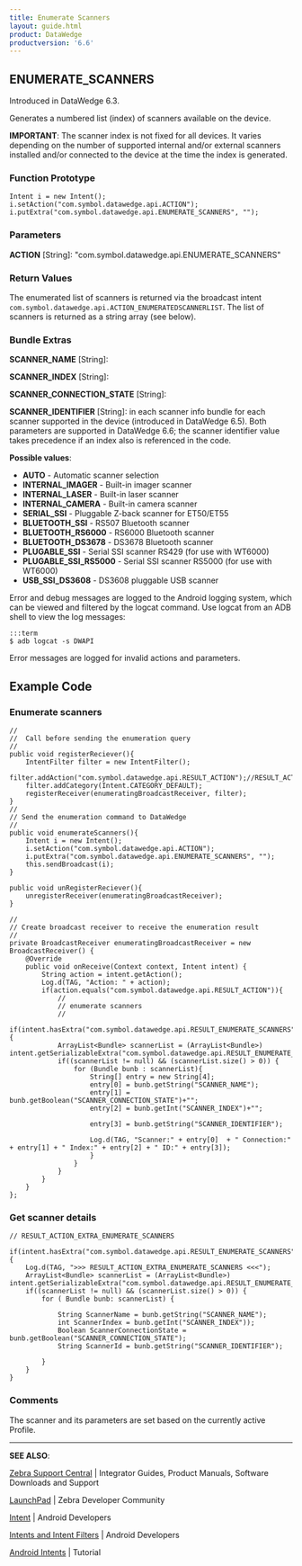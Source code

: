 ```yaml
---
title: Enumerate Scanners 
layout: guide.html
product: DataWedge
productversion: '6.6'
---
```


## ENUMERATE_SCANNERS

Introduced in DataWedge 6.3. 

Generates a numbered list (index) of scanners available on the device. 

**IMPORTANT**: The scanner index is not fixed for all devices. It varies depending on the number of supported internal and/or external scanners installed and/or connected to the device at the time the index is generated. 

### Function Prototype

	Intent i = new Intent();
	i.setAction("com.symbol.datawedge.api.ACTION");
	i.putExtra("com.symbol.datawedge.api.ENUMERATE_SCANNERS", "");

### Parameters
**ACTION** [String]: "com.symbol.datawedge.api.ENUMERATE_SCANNERS"

### Return Values
The enumerated list of scanners is returned via the broadcast intent `com.symbol.datawedge.api.ACTION_ENUMERATEDSCANNERLIST`. The list of scanners is returned as a string array (see below).

### Bundle Extras

**SCANNER_NAME** [String]: 

**SCANNER_INDEX** [String]:  

**SCANNER_CONNECTION_STATE** [String]: 

**SCANNER_IDENTIFIER** [String]: in each scanner info bundle for each scanner supported in the device (introduced in DataWedge 6.5). Both parameters are supported in DataWedge 6.6; the scanner identifier value takes precedence if an index also is referenced in the code.  

**Possible values**:

* **AUTO** - Automatic scanner selection
* **INTERNAL_IMAGER** - Built-in imager scanner
* **INTERNAL_LASER** - Built-in laser scanner
* **INTERNAL_CAMERA** - Built-in camera scanner
* **SERIAL_SSI** - Pluggable Z-back scanner for ET50/ET55 
* **BLUETOOTH_SSI** - RS507 Bluetooth scanner
* **BLUETOOTH_RS6000** - RS6000 Bluetooth scanner
* **BLUETOOTH_DS3678** - DS3678 Bluetooth scanner
* **PLUGABLE_SSI** - Serial SSI scanner RS429 (for use with WT6000)
* **PLUGABLE_SSI_RS5000** - Serial SSI scanner RS5000 (for use with WT6000)
* **USB_SSI_DS3608** - DS3608 pluggable USB scanner


Error and debug messages are logged to the Android logging system, which can be viewed and filtered by the logcat command. Use logcat from an ADB shell to view the log messages:

	:::term
	$ adb logcat -s DWAPI

Error messages are logged for invalid actions and parameters. 

## Example Code

### Enumerate scanners

	//
	//  Call before sending the enumeration query
	//
	public void registerReciever(){
	    IntentFilter filter = new IntentFilter();
	    filter.addAction("com.symbol.datawedge.api.RESULT_ACTION");//RESULT_ACTION
	    filter.addCategory(Intent.CATEGORY_DEFAULT);
	    registerReceiver(enumeratingBroadcastReceiver, filter);
	}
	//
	// Send the enumeration command to DataWedge
	//
	public void enumerateScanners(){
	    Intent i = new Intent();
	    i.setAction("com.symbol.datawedge.api.ACTION");
	    i.putExtra("com.symbol.datawedge.api.ENUMERATE_SCANNERS", "");
	    this.sendBroadcast(i);
	}

	public void unRegisterReciever(){
	    unregisterReceiver(enumeratingBroadcastReceiver);
	}

	//
	// Create broadcast receiver to receive the enumeration result
	//
	private BroadcastReceiver enumeratingBroadcastReceiver = new BroadcastReceiver() {
	    @Override
	    public void onReceive(Context context, Intent intent) {
	        String action = intent.getAction();
	        Log.d(TAG, "Action: " + action);
	        if(action.equals("com.symbol.datawedge.api.RESULT_ACTION")){
	            //
	            // enumerate scanners
	            //
	            if(intent.hasExtra("com.symbol.datawedge.api.RESULT_ENUMERATE_SCANNERS")) {
                ArrayList<Bundle> scannerList = (ArrayList<Bundle>) intent.getSerializableExtra("com.symbol.datawedge.api.RESULT_ENUMERATE_SCANNERS");
                if((scannerList != null) && (scannerList.size() > 0)) {
                    for (Bundle bunb : scannerList){
                        String[] entry = new String[4];
                        entry[0] = bunb.getString("SCANNER_NAME");
                        entry[1] = bunb.getBoolean("SCANNER_CONNECTION_STATE")+"";
                        entry[2] = bunb.getInt("SCANNER_INDEX")+"";

                        entry[3] = bunb.getString("SCANNER_IDENTIFIER");

                        Log.d(TAG, "Scanner:" + entry[0]  + " Connection:" + entry[1] + " Index:" + entry[2] + " ID:" + entry[3]);
	                    }
	                }
	            }
	        }
	    }
	};


### Get scanner details

	// RESULT_ACTION_EXTRA_ENUMERATE_SCANNERS

	if(intent.hasExtra("com.symbol.datawedge.api.RESULT_ENUMERATE_SCANNERS")) {
	    Log.d(TAG, ">>> RESULT_ACTION_EXTRA_ENUMERATE_SCANNERS <<<");
	    ArrayList<Bundle> scannerList = (ArrayList<Bundle>) intent.getSerializableExtra("com.symbol.datawedge.api.RESULT_ENUMERATE_SCANNERS");
	    if((scannerList != null) && (scannerList.size() > 0)) {
	        for ( Bundle bunb: scannerList) {
	          
	            String ScannerName = bunb.getString("SCANNER_NAME");
	            int ScannerIndex = bunb.getInt("SCANNER_INDEX"));
	            Boolean ScannerConnectionState = bunb.getBoolean("SCANNER_CONNECTION_STATE");
	            String ScannerId = bunb.getString("SCANNER_IDENTIFIER");

	        }
	    }
	}


<!-- 11/14/17- COMMENTED AND REPLACED WITH SAMPLE ABOVE, PER ENG. 

	// First send the intents to enumerate the available scanners on the device:
	i.setAction("com.symbol.datawedge.api.ACTION");
	i.putExtra("com.symbol.datawedge.api.ENUMERATE_SCANNERS", "");
	this.sendBroadcast(i);
	
	// define action string:
	String enumerateScanners = "com.symbol.datawedge.api.ACTION";

	// create the intent:
	Intent i = new Intent();
	
	// set the action to perform:
	i.setAction(enumerateScanners);
	
	// send the intent to DataWedge:
	this.sendBroadcast(i);

	// enable the app to receive the enumerated list of available scanners:
	String enumeratedList = "com.symbol.datawedge.api.ACTION";

	// create a filter for the broadcast intent
	IntentFilter filter = new IntentFilter();
	 	filter.addAction(enumeratedList);
	  	filter.addCategory(Intent.CATEGORY_DEFAULT);  // NOTE: REQUIRED for DW6.2 and higher
	  	registerReceiver(myBroadcastReceiver, filter);

	// create a broadcast receiver
	private BroadcastReceiver myBroadcastReceiver = new BroadcastReceiver() {
	   @Override
	   public void onReceive(Context context, Intent intent) {
	        String action = intent.getAction();
	        Log.d(TAG, "Action: " + action); 
	                
         	if(action.equals("com.symbol.datawedge.api.RESULT_ACTION")){
            	Bundle b = intent.getExtras();

    // enumerate scanners
    if(intent.hasExtra("com.symbol.datawedge.api.RESULT_ENUMERATE_SCANNERS")) {
        ArrayList<Bundle> scannerList = (ArrayList<Bundle>) intent.getSerializableExtra("com.symbol.datawedge.api.RESULT_ENUMERATE_SCANNERS");
    if((scannerList != null) && (scannerList.size() > 0)) {
        for ( Bundle bunb: scannerList)
            Log.d(TAG,"Scanner:"+bunb.getString("SCANNER_NAME")+" Connection:"+bunb.getBoolean("SCANNER_CONNECTION_STATE")+" Index:"+bunb.getInt("SCANNER_INDEX"));
                    }
                }
			}
        }
    };
 -->
<!--  	// The following code provided by engineering on 6/26/17 [TUT-14724]
 		// Integrated with main code sample as indicated below: 

	//Enumerate Scanners (send request)
        Intent i = new Intent();
        i.setAction("com.symbol.datawedge.api.ACTION");
        i.putExtra("com.symbol.datawedge.api.ENUMERATE_SCANNERS", "");
        this.sendBroadcast(i); //this line added; those above were already present in sample
       
    
	//Enumerate Scanners (receive results)
    private BroadcastReceiver broadcastReceiver = new BroadcastReceiver() {
        @Override
        public void onReceive(Context context, Intent intent) {
            String action = intent.getAction();
            Log.d(TAG, "Action: " + action); //THIS LINE ADDED TO SAMPLE

            //THE REMAINING CODE (BELOW) REPLACED THE 
            // "REMAINDER OF THE ORIGINAL SAMPLE" (FARTHER BELOW) 

            if(action.equals("com.symbol.datawedge.api.RESULT_ACTION")){
                Bundle b = intent.getExtras();

                // enumerate scanners
                if(intent.hasExtra("com.symbol.datawedge.api.RESULT_ENUMERATE_SCANNERS")) {
                    ArrayList<Bundle> scannerList = (ArrayList<Bundle>) intent.getSerializableExtra("com.symbol.datawedge.api.RESULT_ENUMERATE_SCANNERS");
                    if((scannerList != null) && (scannerList.size() > 0)) {
                        for ( Bundle bunb: scannerList)
                            Log.d(TAG,"Scanner:"+bunb.getString("SCANNER_NAME")+" Connection:"+bunb.getBoolean("SCANNER_CONNECTION_STATE")+" Index:"+bunb.getInt("SCANNER_INDEX"));
                    }
                }
			}
        }
    };

    //"REMAINDER"
    	                if (action.equals(enumeratedList)) {
	                        Bundle b = intent.getExtras();
	                        String[] scanner_list = b.getStringArray(KEY_ENUMERATEDSCANNERLIST);
	                }
	        }
	};
-->

### Comments
The scanner and its parameters are set based on the currently active Profile.

-----

**SEE ALSO**:

[Zebra Support Central](https://www.zebra.com/us/en/support-downloads.html) | Integrator Guides, Product Manuals, Software Downloads and Support

[LaunchPad](https://developer.zebra.com/welcome) | Zebra Developer Community

[Intent](https://developer.android.com/reference/android/content/Intent.html) | Android Developers

[Intents and Intent Filters](http://developer.android.com/guide/components/intents-filters.html) | Android Developers

[Android Intents](http://www.vogella.com/tutorials/AndroidIntent/article.html) | Tutorial
